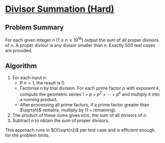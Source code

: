 # [Divisor Summation (Hard)](https://www.spoj.com/problems/DIVSUM2/)

## Problem Summary
For each given integer $n$ ($1 \le n \le 10^{16}$) output the sum of all proper divisors of $n$.
A proper divisor is any divisor smaller than $n$. Exactly 500 test cases are provided.

## Algorithm
1. For each input $n$:
   - If $n = 1$, the result is $0$.
   - Factorise $n$ by trial division. For each prime factor $p$ with exponent $k$, compute the geometric series
     $1 + p + p^2 + \cdots + p^k$ and multiply it into a running product.
   - After processing all prime factors, if a prime factor greater than $\sqrt{n}$ remains, multiply by $(1 + \text{remaining})$.
2. The product of these sums gives $\sigma(n)$, the sum of all divisors of $n$.
3. Subtract $n$ to obtain the sum of proper divisors.

This approach runs in $O(\sqrt{n})$ per test case and is efficient enough for the problem limits.

